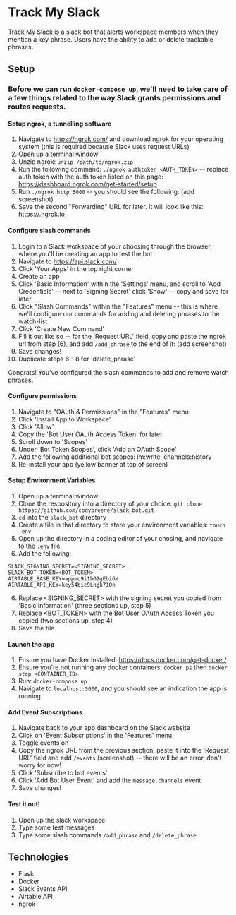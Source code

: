 # Track My Slack

Track My Slack is a slack bot that alerts workspace members when they mention a key phrase. Users have the ability to add or delete trackable phrases. 

## Setup

### Before we can run `docker-compose up`, we'll need to take care of a few things related to the way Slack grants permissions and routes requests. 

#### Setup ngrok, a tunnelling software 

1. Navigate to https://ngrok.com/ and download ngrok for your operating system (this is required because Slack uses request URLs)
2. Open up a terminal window
3. Unzip ngrok: `unzip /path/to/ngrok.zip`
4. Run the following command: `./ngrok authtoken <AUTH_TOKEN>` -- replace auth token with the auth token listed on this page: https://dashboard.ngrok.com/get-started/setup
5. Run `./ngrok http 5000` -- you should see the following: (add screenshot)
6. Save the second "Forwarding" URL for later. It will look like this: https://<some-string>.ngrok.io
  
#### Configure slash commands
1. Login to a Slack workspace of your choosing through the browser, where you'll be creating an app to test the bot
2. Navigate to https://api.slack.com/
3. Click 'Your Apps' in the top right corner
4. Create an app
5. Click 'Basic Information' within the 'Settings' menu, and scroll to 'Add Credentials' -- next to 'Signing Secret' click 'Show' -- copy and save for later
5. Click "Slash Commands" within the "Features" menu -- this is where we'll configure our commands for adding and deleting phrases to the watch-list
6. Click 'Create New Command'
7. Fill it out like so -- for the 'Request URL' field, copy and paste the ngrok url from step (6), and add `/add_phrase` to the end of it: (add screenshot)
8. Save changes!
9. Duplicate steps 6 - 8 for 'delete_phrase'

Congrats! You've configured the slash commands to add and remove watch phrases. 

#### Configure permissions
1. Navigate to "OAuth & Permissions" in the "Features" menu
2. Click 'Install App to Workspace'
3. Click 'Allow'
4. Copy the 'Bot User OAuth Access Token' for later
5. Scroll down to 'Scopes'
6. Under 'Bot Token Scopes', click 'Add an OAuth Scope'
7. Add the following additional bot scopes: im:write, channels:history
8. Re-install your app (yellow banner at top of screen)

#### Setup Environment Variables

1. Open up a terminal window
2. Clone the respository into a directory of your choice: `git clone https://github.com/codybreene/slack_bot.git`
3. `cd` into the `slack_bot` directory
3. Create a file in that directory to store your environment variables: `touch .env`
4. Open up the directory in a coding editor of your chosing, and navigate to the `.env` file
5. Add the following:
```
SLACK_SIGNING_SECRET=<SIGNING_SECRET>
SLACK_BOT_TOKEN=<BOT_TOKEN>
AIRTABLE_BASE_KEY=appvq9i1bO2gEbi6Y
AIRTABLE_API_KEY=key54bic9Lngk71On
```
6. Replace <SIGNING_SECRET> with the signing secret you copied from 'Basic Information' (three sections up, step 5)
7. Replace <BOT_TOKEN> with the Bot User OAuth Access Token you copied (two sections up, step 4)
8. Save the file

#### Launch the app
1. Ensure you have Docker installed: https://docs.docker.com/get-docker/
2. Ensure you're not running any docker containers: `docker ps` then `docker stop <CONTAINER_ID>`
3. Run: `docker-compose up`
4. Navigate to `localhost:5000`, and you should see an indication the app is running

#### Add Event Subscriptions 
1. Navigate back to your app dashboard on the Slack website
2. Click on 'Event Subscriptions' in the 'Features' menu
3. Toggle events on
4. Copy the ngrok URL from the previous section, paste it into the 'Request URL' field and add `/events` (screenshot) -- there will be an error, don't worry for now! 
5. Click 'Subscribe to bot events'
6. Click 'Add Bot User Event' and add the `message.channels` event
7. Save changes!

#### Test it out!
1. Open up the slack workspace
2. Type some test messages
3. Type some slash commands `/add_phrase` and `/delete_phrase`

## Technologies
* Flask
* Docker
* Slack Events API
* Airtable API
* ngrok 
